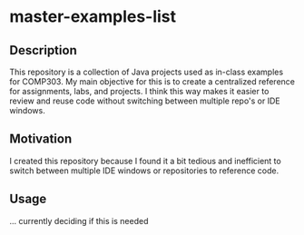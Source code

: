 # master-examples-list

## Description
This repository is a collection of Java projects used as in-class examples for COMP303. My main objective for this is to create a centralized reference for assignments, labs, and projects. I think this way makes it easier to review and reuse code without switching between multiple repo's or IDE windows. 

## Motivation
I created this repository because I found it a bit tedious and inefficient to switch between multiple IDE windows or repositories to reference code.

## Usage
... currently deciding if this is needed
